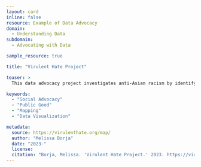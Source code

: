 ```yaml
---
layout: card
inline: false
resource: Example of Data Advocacy
domain:
  - Understanding Data
subdomain:
  - Advocating with Data

sample_resource: true

title: "Virulent Hate Project"

teaser: >
  This data advocacy project investigates anti-Asian racism by identifying, analyzing, and mapping incidents of anti-Asian harassment, violence, discrimination, and stigmatization. In addition, this project studies how Asian American activism takes place on local, state, and national levels in order to better understand how individuals and communities are responding to the recent surge in anti-Asian racism and violence.  

keywords:
  - "Social Advocacy"
  - "Public Good"
  - "Mapping"
  - "Data Visualization"

metadata:
  source: https://virulenthate.org/map/
  author: "Melissa Borja"
  date: "2023-"
  license:
  citation: "Borja, Melissa. 'Virulent Hate Project.' 2023. https://virulenthate.org/map/. Accessed on 20 June 2024."
---
```

